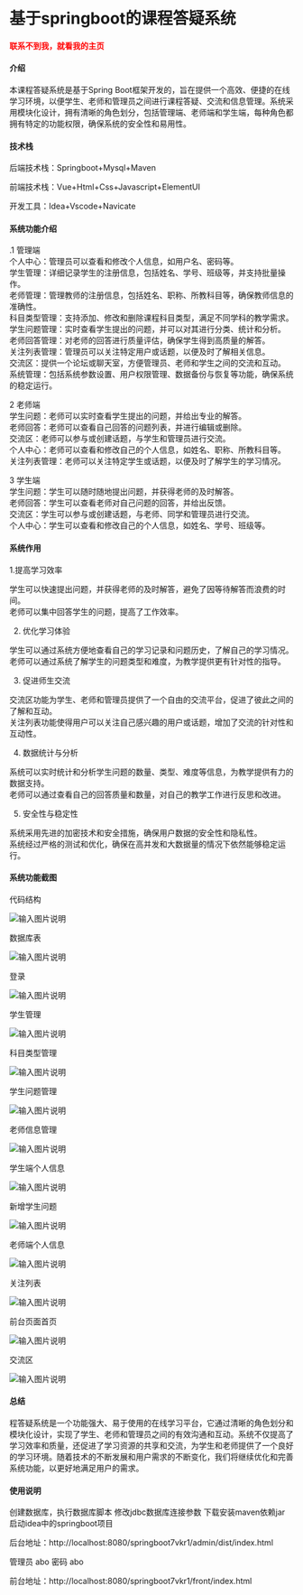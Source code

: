 # 基于springboot的课程答疑系统

<h4 style='color:red'>联系不到我，就看我的主页 </h4> 
 
#### 介绍

本课程答疑系统是基于Spring Boot框架开发的，旨在提供一个高效、便捷的在线学习环境，以便学生、老师和管理员之间进行课程答疑、交流和信息管理。系统采用模块化设计，拥有清晰的角色划分，包括管理端、老师端和学生端，每种角色都拥有特定的功能权限，确保系统的安全性和易用性。

#### 技术栈

后端技术栈：Springboot+Mysql+Maven

前端技术栈：Vue+Html+Css+Javascript+ElementUI

开发工具：Idea+Vscode+Navicate

#### 系统功能介绍

.1 管理端  
个人中心：管理员可以查看和修改个人信息，如用户名、密码等。  
学生管理：详细记录学生的注册信息，包括姓名、学号、班级等，并支持批量操作。  
老师管理：管理教师的注册信息，包括姓名、职称、所教科目等，确保教师信息的准确性。  
科目类型管理：支持添加、修改和删除课程科目类型，满足不同学科的教学需求。  
学生问题管理：实时查看学生提出的问题，并可以对其进行分类、统计和分析。  
老师回答管理：对老师的回答进行质量评估，确保学生得到高质量的解答。  
关注列表管理：管理员可以关注特定用户或话题，以便及时了解相关信息。  
交流区：提供一个论坛或聊天室，方便管理员、老师和学生之间的交流和互动。  
系统管理：包括系统参数设置、用户权限管理、数据备份与恢复等功能，确保系统的稳定运行。  

2 老师端  
学生问题：老师可以实时查看学生提出的问题，并给出专业的解答。  
老师回答：老师可以查看自己回答的问题列表，并进行编辑或删除。  
交流区：老师可以参与或创建话题，与学生和管理员进行交流。  
个人中心：老师可以查看和修改自己的个人信息，如姓名、职称、所教科目等。  
关注列表管理：老师可以关注特定学生或话题，以便及时了解学生的学习情况。  

3 学生端  
学生问题：学生可以随时随地提出问题，并获得老师的及时解答。  
老师回答：学生可以查看老师对自己问题的回答，并给出反馈。  
交流区：学生可以参与或创建话题，与老师、同学和管理员进行交流。  
个人中心：学生可以查看和修改自己的个人信息，如姓名、学号、班级等。  

#### 系统作用

1.提高学习效率  

学生可以快速提出问题，并获得老师的及时解答，避免了因等待解答而浪费的时间。  
老师可以集中回答学生的问题，提高了工作效率。  

2. 优化学习体验  

学生可以通过系统方便地查看自己的学习记录和问题历史，了解自己的学习情况。  
老师可以通过系统了解学生的问题类型和难度，为教学提供更有针对性的指导。  

3. 促进师生交流  

交流区功能为学生、老师和管理员提供了一个自由的交流平台，促进了彼此之间的了解和互动。  
关注列表功能使得用户可以关注自己感兴趣的用户或话题，增加了交流的针对性和互动性。  

4. 数据统计与分析  

系统可以实时统计和分析学生问题的数量、类型、难度等信息，为教学提供有力的数据支持。  
老师可以通过查看自己的回答质量和数量，对自己的教学工作进行反思和改进。  

5. 安全性与稳定性  

系统采用先进的加密技术和安全措施，确保用户数据的安全性和隐私性。  
系统经过严格的测试和优化，确保在高并发和大数据量的情况下依然能够稳定运行。  
 
#### 系统功能截图

代码结构

![输入图片说明](images/46eea76bdb5d9090c084cfef8c19da4.png)

数据库表

![输入图片说明](images/9fd58bba2a7367a7ddf44c92ef001e3.png)

登录

![输入图片说明](images/f2705d51cbea6d67fe1a1b5382aebf8.png)

学生管理

![输入图片说明](images/a538ff8f29f3cfa2f7b0283e2109c8d.png)

科目类型管理

![输入图片说明](images/6f74bf7f8cfe38ca3cd77c7ca76cc7f.png)

学生问题管理

![输入图片说明](images/f120f9924f64a51dcae80828d012ad1.png)

老师信息管理

![输入图片说明](images/3e7858b7616b8d7bc3de969835d5414.png)

学生端个人信息

![输入图片说明](images/4e89b43aa35d5aff906f703b4c68292.png)

新增学生问题

![输入图片说明](images/10135f590763153bc767a18763c99e5.png)

老师端个人信息

![输入图片说明](images/5a6f57a8f5622400cabd44b06c6306e.png)

关注列表

![输入图片说明](images/f960b2d6505a0e1bde4da0be6161b94.png)

前台页面首页

![输入图片说明](images/118019e724659266da0df1a21b86063.png)

交流区

![输入图片说明](images/23c3166ce98fa0b4793a078d708d634.png)

#### 总结

程答疑系统是一个功能强大、易于使用的在线学习平台，它通过清晰的角色划分和模块化设计，实现了学生、老师和管理员之间的有效沟通和互动。系统不仅提高了学习效率和质量，还促进了学习资源的共享和交流，为学生和老师提供了一个良好的学习环境。随着技术的不断发展和用户需求的不断变化，我们将继续优化和完善系统功能，以更好地满足用户的需求。

#### 使用说明

创建数据库，执行数据库脚本 修改jdbc数据库连接参数 下载安装maven依赖jar 启动idea中的springboot项目

后台地址：http://localhost:8080/springboot7vkr1/admin/dist/index.html

管理员  abo 密码 abo

前台地址：http://localhost:8080/springboot7vkr1/front/index.html
